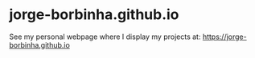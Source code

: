 # jorge-borbinha.github.io
See my personal webpage where I display my projects at: https://jorge-borbinha.github.io
